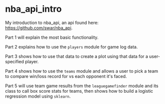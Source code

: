 # nba_api_intro
My introduction to nba_api, an api found here: https://github.com/swar/nba_api. 

Part 1 will explain the most basic functionality.

Part 2 explains how to use the  `players` module for game log data. 

Part 3 shows how to use that data to create a plot using that data for a user-specified player.

Part 4 shows how to use the `teams` module and allows a user to pick a team to compare win/loss record for vs each opponent it's faced.

Part 5 will use team game results from the `leaguegamefinder` module and its class to call box score stats for teams, then shows how to build a logistic regression model using `sklearn`.
